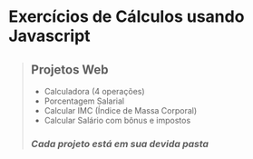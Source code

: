 # Exercícios de Cálculos usando Javascript

>## Projetos Web
>- Calculadora (4 operações)
>- Porcentagem Salarial
>- Calcular IMC (Índice de Massa Corporal)
>- Calcular Salário com bônus e impostos
>### ***Cada projeto está em sua devida pasta***